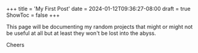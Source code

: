 +++
title = 'My First Post'
date = 2024-01-12T09:36:27-08:00
draft = true
ShowToc = false
+++

This page will be documenting my random projects that might or might not be useful at all but at least they won't be lost into the abyss.

Cheers
